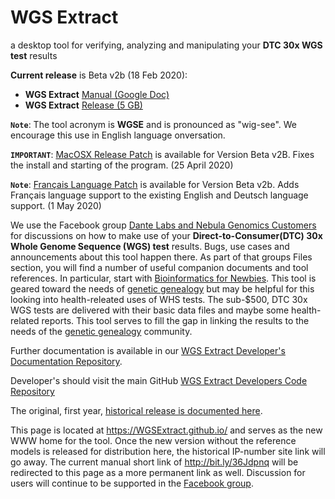 # WGS Extract
a desktop tool for verifying, analyzing and manipulating your **DTC 30x WGS test** results

__Current release__ is Beta v2b (18 Feb 2020):
* **WGS Extract** [Manual (Google Doc)](http://bit.ly/36Jdpnq)
* **WGS Extract** [Release (5 GB)](http://37.187.22.93/wgsextract/WGSExtractBeta.zip)

**`Note`**: The tool acronym is **WGSE** and is pronounced as "wig-see". We encourage this use in English language onversation.

**`IMPORTANT`**: [MacOSX Release Patch](https://github.com/WGSExtract/WGSExtract-Dev/blob/master/docs/Betav2b_MacOSX_patch.md) is available for Version Beta v2B.  Fixes the install and starting of the program. (25 April 2020)

**`Note`**: [Français Language Patch](https://github.com/WGSExtract/WGSExtract-Dev/blob/master/docs/Betav2b_Francais_Patch.md) is available for Version Beta v2b.  Adds Français language support to the existing English and Deutsch language support. (1 May 2020)

We use the Facebook group [Dante Labs and Nebula Genomics Customers](https://www.facebook.com/groups/373644229897409/) for discussions on how to make use of your **Direct-to-Consumer(DTC) 30x Whole Genome Sequence (WGS) test** results. Bugs, use cases and announcements about this tool happen there.  As part of that groups Files section, you will find a number of useful companion documents and tool references.  In particular, start with [Bioinformatics for Newbies](http://bit.ly/38jnxnK). This tool is geared toward the needs of [genetic genealogy](https://h600.org/wiki/Genetic+Genealogy) but may be helpful for this looking into health-releated uses of WHS tests. The sub-$500, DTC 30x WGS tests are delivered with their basic data files and maybe some health-related reports. This tool serves to fill the gap in linking the results to the needs of the [genetic genealogy](https://h600.org/wiki/Genetic+Genealogy) community.

Further documentation is available in our [WGS Extract Developer's Documentation Repository](https://github.com/WGSExtract/WGSExtract-Dev/tree/master/docs).

Developer's should visit the main GitHub [WGS Extract Developers Code Repository](https://github.com/WGSExtract/WGSExtract-Dev/)

The original, first year, [historical release is documented here](https://github.com/WGSExtract/WGSExtract-Historical).

This page is located at https://WGSExtract.github.io/ and serves as the new WWW home for the tool. Once the new version without the reference models is released for distribution here, the historical IP-number site link will go away. The current manual short link of http://bit.ly/36Jdpnq will be redirected to this page as a more permanent link as well. Discussion for users will continue to be supported in the [Facebook group](https://www.facebook.com/groups/373644229897409/).
